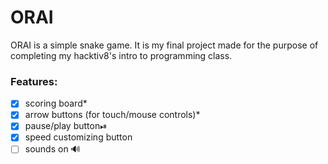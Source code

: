 # ORAI
ORAI is a simple snake game.
It is my final project made for the purpose of completing my hacktiv8's intro to programming class.

### Features:
- [x] scoring board*
- [x] arrow buttons (for touch/mouse controls)*
- [x] pause/play button⏯
- [x] speed customizing button
- [ ] sounds on 🔊
